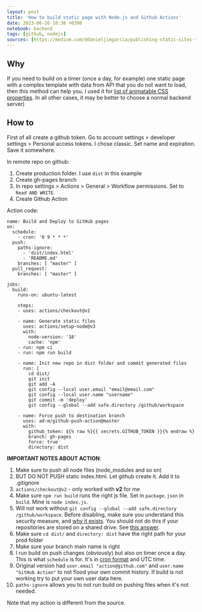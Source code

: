 ```yaml
---
layout: post
title: 'How to build static page with Node.js and Github Actions'
date: 2023-06-26 10:38 +0300
notebook: backend
tags: [github, nodejs]
sources: [https://medium.com/@danieljimgarcia/publishing-static-sites-to-github-pages-using-github-actions-8040f57dfeaf]
---
```

## Why
If you need to build on a timer (once a day, for example) one static page with a complex template with data from API that you do not want to load, then this method can help you. I used it for [list of animatable CSS properties](https://vallek.github.io/animatable-css/). In all other cases, it may be better to choose a normal backend server)

## How to 
First of all create a github token. Go to account settings > developer settings > Personal access tokens. I chose classic. Set name and expiration. Save it somewhere.

In remote repo on github:

1. Create production folder. I use `dist` in this example
2. Create gh-pages branch 
3. In repo settings > Actions > General > Workflow permissions. Set to `Read AND WRITE`.
4. Create Github Action

Action code:
```
name: Build and Deploy to GitHub pages
on:
  schedule:
    - cron: '0 9 * * *'
  push:
    paths-ignore:
      - 'dist/index.html'
      - 'README.md'
    branches: [ "master" ]
  pull_request:
    branches: [ "master" ]

jobs:
  build:
    runs-on: ubuntu-latest
    
    steps:
    - uses: actions/checkout@v2

    - name: Generate static files
      uses: actions/setup-node@v3
      with:
        node-version: '18'
        cache: 'npm'
    - run: npm ci
    - run: npm run build

    - name: Init new repo in dist folder and commit generated files
      run: |
        cd dist/
        git init
        git add -A
        git config --local user.email "email@email.com"
        git config --local user.name "username"
        git commit -m 'deploy'
        git config --global --add safe.directory /github/workspace
        
    - name: Force push to destination branch
      uses: ad-m/github-push-action@master
      with:
        github_token: ${% raw %}{{ secrets.GITHUB_TOKEN }}{% endraw %}
        branch: gh-pages
        force: true
        directory: dist
```
**IMPORTANT NOTES ABOUT ACTION**:
1. Make sure to push all node files (node_modules and so on)
2. BUT DO NOT PUSH static index.html. Let github create it. Add it to .gitignore
3. `actions/checkout@v2` - only worked with **v2** for me
4. Make sure `npm run build` runs the right js file. Set in `package.json` in `build`. Mine is `node index.js`.
5. Will not work without `git config --global --add safe.directory /github/workspace`. Before disabling, make sure you understand this security measure, and [why it exists](https://github.com/git/git/commit/8959555cee7ec045958f9b6dd62e541affb7e7d9). You should not do this if your repositories are stored on a shared drive. See [this answer](https://stackoverflow.com/a/71904131/9749171).
6. Make sure `cd dist/` and `directory: dist` have the right path for your prod folder
7. Make sure your branch main name is right
8. I run build on push changes (obviously) but also on timer once a day. This is what `schedule` is for. It's in [cron format](https://crontab.guru/#0_24_*_*_*) and UTC time.
9. Original version had `user.email "action@github.com"` and `user.name "GitHub Action"` to not flood your own commit history. If build is not working try to put your own user data here.
10. `paths-ignore` allows you to not run build on pushing files when it's not needed.

Note that my action is different from the source.